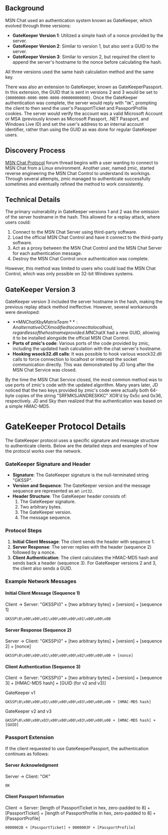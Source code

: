 ## Background
MSN Chat used an authentication system known as GateKeeper, which evolved through three versions:
- **GateKeeper Version 1**: Utilized a simple hash of a nonce provided by the server.
- **GateKeeper Version 2**: Similar to version 1, but also sent a GUID to the server.
- **GateKeeper Version 3**: Similar to version 2, but required the client to append the server's hostname to the nonce before calculating the hash.

All three versions used the same hash calculation method and the same key.

There was also an extension to GateKeeper, known as GateKeeperPassport.
In this extension, the GUID that is sent in versions 2 and 3 would be set to `{00000000-0000-0000-0000-000000000000}`. Once the GateKeeper authentication was complete, the server would reply with "`OK`", prompting the client to then send the user's PassportTicket and PassportProfile cookies.
The server would verify the account was a valid Microsoft Account or MSA (previously known as Microsoft Passport, .NET Passport, and Windows Live ID) and set the user's address to an internal account identifier, rather than using the GUID as was done for regular GateKeeper users.

## Discovery Process
[MSN Chat Protocol](MSN%20Chat%20Protocol.md) forum thread begins with a user wanting to connect to MSN Chat from a Linux environment. Another user, named zmic, started reverse engineering the MSN Chat Control to understand its workings. Through several attempts, zmic managed to authenticate successfully sometimes and eventually refined the method to work consistently.

## Technical Details
The primary vulnerability in GateKeeper versions 1 and 2 was the omission of the server hostname in the hash. This allowed for a replay attack, where users could:
1. Connect to the MSN Chat Server using third-party software.
2. Load the official MSN Chat Control and have it connect to the third-party software.
3. Act as a proxy between the MSN Chat Control and the MSN Chat Server for each authentication message.
4. Destroy the MSN Chat Control once authentication was complete.

However, this method was limited to users who could load the MSN Chat Control, which was only possible on 32-bit Windows systems.

## GateKeeper Version 3
GateKeeper version 3 included the server hostname in the hash, making the previous replay attack method ineffective. However, several workarounds were developed:
- **M$NChatX by Matrix Team**: An alternative OCX modified to connect to localhost, regardless of the hostname provided. M$NChatX had a new GUID, allowing it to be installed alongside the official MSN Chat Control.
- **Ports of zmic's code**: Various ports of the code provided by zmic, including the updated hash calculation with the chat server's hostname.
- **Hooking wsock32.dll calls**: It was possible to hook various wsock32.dll calls to force connection to localhost or intercept the socket communication directly. This was demonstrated by JD long after the MSN Chat Service was closed.

By the time the MSN Chat Service closed, the most common method was to use ports of zmic's code with the updated algorithm. Many years later, JD noticed that the two keys provided by zmic's code were actually both 64-byte copies of the string "SRFMKSJANDRESKKC" XOR'd by 0x5c and 0x36, respectively. JD and Sky then realized that the authentication was based on a simple HMAC-MD5.

# GateKeeper Protocol Details

The GateKeeper protocol uses a specific signature and message structure to authenticate clients. Below are the detailed steps and examples of how the protocol works over the network.

### GateKeeper Signature and Header
- **Signature**: The GateKeeper signature is the null-terminated string "GKSSP".
- **Version and Sequence**: The GateKeeper version and the message sequence are represented as an `int32`.
- **Header Structure**: The GateKeeper header consists of:
  1. The GateKeeper signature.
  2. Two arbitrary bytes.
  3. The GateKeeper version.
  4. The message sequence.

### Protocol Steps
1. **Initial Client Message**: The client sends the header with sequence 1.
2. **Server Response**: The server replies with the header (sequence 2) followed by a nonce.
3. **Client Authentication**: The client calculates the HMAC-MD5 hash and sends back a header (sequence 3). For GateKeeper versions 2 and 3, the client also sends a GUID.

### Example Network Messages

#### Initial Client Message (Sequence 1)

Client -> Server: "GKSSP\0" + [two arbitrary bytes] + [version] + [sequence 1]

```
GKSSP\0\x00\x00\x01\x00\x00\x00\x01\x00\x00\x00
```

#### Server Response (Sequence 2)

Server -> Client: "GKSSP\0" + [two arbitrary bytes] + [version] + [sequence 2] + [nonce]

```
GKSSP\0\x00\x00\x01\x00\x00\x00\x02\x00\x00\x00 + [nonce]
```

#### Client Authentication (Sequence 3)

Client -> Server: "GKSSP\0" + [two arbitrary bytes] + [version] + [sequence 3] + [HMAC-MD5 hash] + [GUID (for v2 and v3)]

GateKeeper v1
```
GKSSP\0\x00\x00\x01\x00\x00\x00\x03\x00\x00\x00 + [HMAC-MD5 hash]
```

GateKeeper v2 and v3
```
GKSSP\0\x00\x00\x03\x00\x00\x00\x03\x00\x00\x00 + [HMAC-MD5 hash] + [GUID]
```

### Passport Extension

If the client requested to use GateKeeperPassport, the authentication continues as follows:

#### Server Acknowledgment

Server -> Client: "OK"

```
OK
```

#### Client Passport Information

Client -> Server: [length of PassportTicket in hex, zero-padded to 8] + [PassportTicket] + [length of PassportProfile in hex, zero-padded to 8] + [PassportProfile]

```
0000002B + [PassportTicket] + 0000003F + [PassportProfile]
```